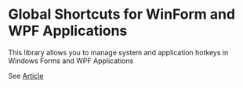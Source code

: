 Global Shortcuts for WinForm and WPF Applications
===================================

This library allows you to manage system and application hotkeys in Windows Forms and WPF Applications

See [Article](http://www.codeproject.com/Articles/442285/Global-Shortcuts-in-WinForms-and-WPF)